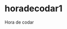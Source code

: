 # horadecodar1
Hora de codar
<html>
<html lang="pt-Br">
<head>
       <meta charset="UTF-8">
	   <title >Javascript - 1</title>
	   <script>

	  
	 

	 
         var nome_do_carro = "Fusca";


         alert (nome_do_carro);
        
	 
	 
	 
	 
	 </script>
</head>
<body>
html>
<html lang="pt-Br">
<head>
       <meta charset="UTF-8">
	   <title >Javascript - 1</title>
	   <script>

	  
	 

	 
         var nome__do_usuario = "Diogo/Paulo";


         alert ("Olá," + nome__do_usuario);
        
	 
	 
	 
	 
	 </script>
</head>
<body>
<html>
<html lang="pt-Br">
<head>
       <meta charset="UTF-8">
	   <title >Javascript - 1</title>
	   <script>

	  
	 

	 
         var nome__do_usuario  = prompt("escreva seu nome aqui: ");

         var idade = prompt ("escreva sua idade aqui");


         alert ("Olá," +  nome__do_usuario  +  " sua idade é " + idade);
        
	 
	 
	 
	 
	 </script>
</head>
<body>
<html>
<html lang="pt-Br">
<head>
       <meta charset="UTF-8">
	   <title >Javascript - 1</title>
	   <script>

	  
	 

	 
         var base = prompt( "base:");

         var altura = prompt ("altura");

         var resultado = base * altura


         alert ("A area é:" + resultado);
        
	 
	 
	 
	 
	 </script>
</head>
<body>
<html>
    <html lang="pt-Br">
    <head>
           <meta charset="UTF-8">
           <title >Javascript - 1</title>
           <script>
    
          
         
    
         
             var lado = prompt( "lado:");
    
             
             var resultado = lado * lado;
    
    
             alert ("A area é:" + resultado);
            
         
         
         
         
         </script>
    </head>
    <body>
<html>
    <html lang="pt-Br">
    <head>
           <meta charset="UTF-8">
           <title >Javascript - 1</title>
           <script>
    
          
         
    
         
             var diagonal_maior =prompt( "diagonal_maior");

             var diagonal_menor =prompt( "digonal_menor");
    
             
             var resultado = diagonal_maior * diagonal_menor /2;
    
    
             alert ("A area é:" + resultado);
            
         
         
         
         
         </script>
    </head>
    <body>
    </html>
<html>
    <html lang="pt-Br">
    <head>
           <meta charset="UTF-8">
           <title >Javascript - 1</title>
           <script>
    
          
         
    
         
             var base_maior =prompt( "base_maior");

             var base_menor =prompt( "baser_menor");
              
              var h= prompt("h");
    
             
             var resultado = base_maior * base_menor * h /2;
    
    
             alert ("A area é:" + resultado);
            
         
         
         
         
         </script>
    </head>
    <body>
    </html>
<html>
    <html lang="pt-Br">
    <head>
           <meta charset="UTF-8">
           <title >Javascript - 1</title>
           <script>
    
          
         
    
         
             var base=prompt( "base");

             var altura =prompt( "altura");
    
             
             var resultado = base * altura;
    
    
             alert ("A area é:" + resultado);
            
         
         
         
         
         </script>
    </head>
    <body>
    </html>
<html>
    <html lang="pt-Br">
    <head>
           <meta charset="UTF-8">
           <title >Javascript - 1</title>
           <script>
    
          
         
    
         
             var base=prompt( "base");

             var altura =prompt( "altura");
    
             
             var resultado = base * altura /2;
    
    
             alert ("A area é:" + resultado);
            
         
         
         
         
         </script>
    </head>
    <body>
    </html>
<html>
    <html lang="pt-Br">
    <head>
           <meta charset="UTF-8">
           <title >Javascript - 1</title>
           <script>
    
          
         
    
         
             var radio=prompt( "radio");

    
             
             var resultado = Math.PI  * radio * radio;
    
    
             alert ("A area é:" + resultado);
            
         
         
         
         
         </script>
    </head>
    <body>
    </html>
